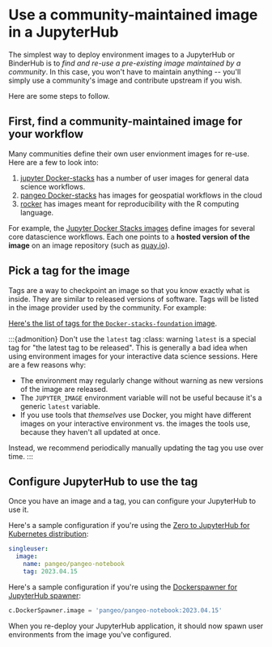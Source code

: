 # Use a community-maintained image in a JupyterHub

The simplest way to deploy environment images to a JupyterHub or BinderHub is to _find and re-use a pre-existing image maintained by a community_.
In this case, you won't have to maintain anything -- you'll simply use a community's image and contribute upstream if you wish.

Here are some steps to follow.

## First, find a community-maintained image for your workflow
Many communities define their own user envionment images for re-use. Here are a few to look into:

1. [jupyter Docker-stacks](https://jupyter-docker-stacks.readthedocs.io/) has a number of user images for general data science workflows.
2. [pangeo Docker-stacks](https://github.com/pangeo-data/pangeo-docker-images) has images for geospatial workflows in the cloud
3. [rocker](https://rocker-project.org/) has images meant for reproducibility with the R computing language.

For example, the [Jupyter Docker Stacks images](https://jupyter-docker-stacks.readthedocs.io/en/latest/using/selecting.html#core-stacks) define images for several core datascience workflows. Each one points to a **hosted version of the image** on an image repository (such as [quay.io](https://quay.io)).

## Pick a tag for the image

Tags are a way to checkpoint an image so that you know exactly what is inside. They are similar to released versions of software. Tags will be listed in the image provider used by the community. For example:

[Here's the list of tags for the `Docker-stacks-foundation` image](https://quay.io/repository/jupyter/docker-stacks-foundation?tab=tags).

:::{admonition} Don't use the `latest` tag
:class: warning
`latest` is a special tag for "the latest tag to be released". This is generally a bad idea when using environment images for your interactive data science sessions. Here are a few reasons why:

- The environment may regularly change without warning as new versions of the image are released.
- The `JUPYTER_IMAGE` environment variable will not be useful because it's a generic `latest` variable.
- If you use tools that _themselves_ use Docker, you might have different images on your interactive environment vs. the images the tools use, because they haven't all updated at once.

Instead, we recommend periodically manually updating the tag you use over time.
:::

## Configure JupyterHub to use the tag

Once you have an image and a tag, you can configure your JupyterHub to use it.

Here's a sample configuration if you're using the [Zero to JupyterHub for Kubernetes distribution](https://z2jh.jupyter.org):

```yaml
singleuser:
  image:
    name: pangeo/pangeo-notebook
    tag: 2023.04.15
```

Here's a sample configuration if you're using the [Dockerspawner for JupyterHub spawner](https://jupyterhub-dockerspawner.readthedocs.io/en/latest/):

```python
c.DockerSpawner.image = 'pangeo/pangeo-notebook:2023.04.15'
```

When you re-deploy your JupyterHub application, it should now spawn user environments from the image you've configured.
